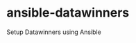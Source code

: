 ansible-datawinners
===================

Setup Datawinners using Ansible


<script src="https://gist.github.com/ajaydivakaran/1052080039e4eb3cf2dd.js"></script>